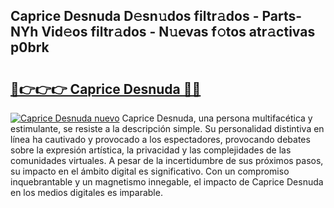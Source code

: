 ## Caprice Desnuda D𝚎sn𝚞dos filtr𝚊dos - Parts-NYh Vid𝚎os filtr𝚊dos - N𝚞evas f𝚘tos atr𝚊ctivas p0brk

# <h2><a href="http://mb5r8c3.tromn.icu/?c=Caprice+Desnuda">🔗👉👉👉 Caprice Desnuda 🔗🔗</a></h2>

[![Caprice Desnuda nuevo](https://i.imgur.com/pEAQMta.gif)](http://mb5r8c3.tromn.icu/?c=Caprice+Desnuda)
Caprice Desnuda, una persona multifacética y estimulante, se resiste a la descripción simple. Su personalidad distintiva en línea ha cautivado y provocado a los espectadores, provocando debates sobre la expresión artística, la privacidad y las complejidades de las comunidades virtuales. A pesar de la incertidumbre de sus próximos pasos, su impacto en el ámbito digital es significativo. Con un compromiso inquebrantable y un magnetismo innegable, el impacto de Caprice Desnuda en los medios digitales es imparable.
